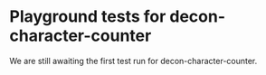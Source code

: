 # Playground tests for decon-character-counter
We are still awaiting the first test run for decon-character-counter.
